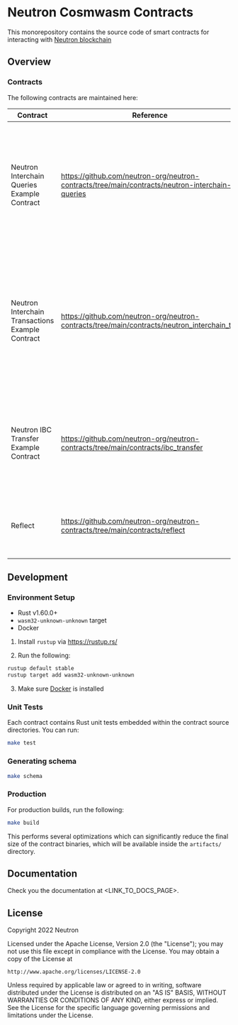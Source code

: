 # Neutron Cosmwasm Contracts

This monorepository contains the source code of smart contracts for interacting with [Neutron blockchain](https://github.com/neutron-org/neutron)

## Overview

### Contracts

The following contracts are maintained here:

| Contract                                         | Reference                                                                                       | Description                                                                                                                                                                                                                                                                                                                            |
|--------------------------------------------------|-------------------------------------------------------------------------------------------------|----------------------------------------------------------------------------------------------------------------------------------------------------------------------------------------------------------------------------------------------------------------------------------------------------------------------------------------|
| Neutron Interchain Queries Example Contract      | https://github.com/neutron-org/neutron-contracts/tree/main/contracts/neutron-interchain-queries | The contract shows how to properly work with [Interchain Queries Module](https://github.com/neutron-org/neutron/tree/master/x/interchainqueries) using [Interchain Queries SDK package](https://github.com/neutron-org/neutron-contracts/tree/main/packages/neutron-sdk/src/interchain_queries) via CosmWasm smart-contract.           |
| Neutron Interchain Transactions Example Contract | https://github.com/neutron-org/neutron-contracts/tree/main/contracts/neutron_interchain_txs     | The contract shows how to properly work with [Neutron Interchain Transactions Module](https://github.com/neutron-org/neutron/tree/master/x/interchaintxs) using [Interchain Transactions SDK package](https://github.com/neutron-org/neutron-contracts/tree/main/packages/neutron-sdk/src/interchain_txs) via CosmWasm smart-contract. |
| Neutron IBC Transfer Example Contract            | https://github.com/neutron-org/neutron-contracts/tree/main/contracts/ibc_transfer               | The contract shows how to properly work with [Neutron Sudo Package](https://github.com/neutron-org/neutron-contracts/tree/main/packages/neutron_sudo) to handle a callback from IBC transfer.                                                                                                                                          |
| Reflect                                          | https://github.com/neutron-org/neutron-contracts/tree/main/contracts/reflect                    | This contract is used for tests in the main neutron repository.                                                                                                                                                                                                                                                                        |

## Development

### Environment Setup

- Rust v1.60.0+
- `wasm32-unknown-unknown` target
- Docker

1. Install `rustup` via https://rustup.rs/

2. Run the following:

```sh
rustup default stable
rustup target add wasm32-unknown-unknown
```

3. Make sure [Docker](https://www.docker.com/) is installed

### Unit Tests

Each contract contains Rust unit tests embedded within the contract source directories. You can run:

```sh
make test
```

### Generating schema

```sh
make schema
```

### Production

For production builds, run the following:

```sh
make build
```

This performs several optimizations which can significantly reduce the final size of the contract binaries, which will be available inside the `artifacts/` directory.

## Documentation

Check you the documentation at <LINK_TO_DOCS_PAGE>.

## License

Copyright 2022 Neutron

Licensed under the Apache License, Version 2.0 (the "License");
you may not use this file except in compliance with the License.
You may obtain a copy of the License at

    http://www.apache.org/licenses/LICENSE-2.0

Unless required by applicable law or agreed to in writing, software
distributed under the License is distributed on an "AS IS" BASIS,
WITHOUT WARRANTIES OR CONDITIONS OF ANY KIND, either express or implied.
See the License for the specific language governing permissions and
limitations under the License.
